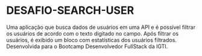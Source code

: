 # DESAFIO-SEARCH-USER
Uma aplicação que busca dados de usuários em uma API e é possível filtrar os usuários de acordo com o texto digitado no campo. Após filtrar os usuários, é exibido um bloco com estatísticas dos usuários filtrados. Desenvolvida para o Bootcamp Desenvolvedor FullStack da IGTI.
